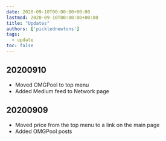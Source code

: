 ```yaml
---
date: 2020-09-10T00:00:00+00:00
lastmod: 2020-09-10T00:00:00+00:00
title: "Updates"
authors: ['picklednewtons']
tags:
  - update
toc: false
---
```


## 20200910

* Moved OMGPool to top menu
* Added Medium feed to Network page

## 20200909

* Moved price from the top menu to a link on the main page
* Added OMGPool posts
